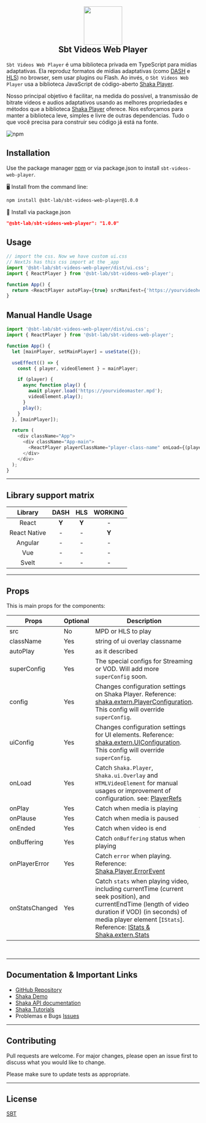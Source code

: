 <h2 align="center">
  <a href="https://www.sbt.com.br/" title="SBT Sistema Brasileiro de Televisão">
    <img
      src="https://raw.githubusercontent.com/sbt-lab/sbt-videos-web-player/main/public/assets/sbt-logo.png?token=GHSAT0AAAAAACAQFC7OLRD5B2TWETKEKADGZA5VEVA"
      style="display: block; margin-left: auto; margin-right: auto; width: 100px"
    />
  </a>
  <b>Sbt Videos Web Player</b>
</h2>

`Sbt Videos Web Player` é uma biblioteca privada em TypeScript para mídias adaptativas. Ela reproduz formatos de mídias adaptativas (como [DASH][] e [HLS][]) no browser, sem usar plugins ou Flash. Ao
invés, o `Sbt Videos Web Player` usa a biblioteca JavaScript de código-aberto [Shaka Player][].

Nosso principal objetivo é facilitar, na medida do possível, a transmissão de bitrate videos e audios adaptativos usando as melhores propriedades e métodos que a biblioteca [Shaka Player][] oferece.
Nos esforçamos para manter a biblioteca leve, simples e livre de outras dependencias. Tudo o que você precisa para construir seu código já está na fonte.

![npm](https://img.shields.io/npm/v/shaka-player?label=shaka-player)

[shaka player]: https://shaka-player-demo.appspot.com/demo/
[dash]: https://dashif.org/
[hls]: https://developer.apple.com/streaming/

## Installation

Use the package manager [npm](https://www.npmjs.com/) or via package.json to install `sbt-videos-web-player`.

🖥️ Install from the command line:

```bash
npm install @sbt-lab/sbt-videos-web-player@1.0.0
```

📝 Install via package.json

```json
"@sbt-lab/sbt-videos-web-player": "1.0.0"
```

## Usage

```javascript
// import the css. Now we have custom ui.css
// NextJs has this css import at the _app
import '@sbt-lab/sbt-videos-web-player/dist/ui.css';
import { ReactPlayer } from '@sbt-lab/sbt-videos-web-player';

function App() {
  return <ReactPlayer autoPlay={true} srcManifest={'https://yourvideohere.mpd'} />;
}
```

## Manual Handle Usage

```javascript
import '@sbt-lab/sbt-videos-web-player/dist/ui.css';
import { ReactPlayer } from '@sbt-lab/sbt-videos-web-player';

function App() {
  let [mainPlayer, setMainPlayer] = useState({});

  useEffect(() => {
    const { player, videoElement } = mainPlayer;

    if (player) {
      async function play() {
        await player.load('https://yourvideomaster.mpd');
        videoElement.play();
      }
      play();
    }
  }, [mainPlayer]);

  return (
    <div className="App">
      <div className="App-main">
        <ReactPlayer playerClassName="player-class-name" onLoad={(player) => setMainPlayer(player)} />
      </div>
    </div>
  );
}
```

---

## Library support matrix

|   Library    | DASH  |  HLS  | WORKING |
| :----------: | :---: | :---: | :-----: |
|    React     | **Y** | **Y** |    -    |
| React Native |   -   |   -   |  **Y**  |
|   Angular    |   -   |   -   |    -    |
|     Vue      |   -   |   -   |    -    |
|    Svelt     |   -   |   -   |    -    |

---

## Props

This is main props for the components:

| Props          | Optional | Description                                                                                                                                                                                                                       | Type                         |
| -------------- | -------- | --------------------------------------------------------------------------------------------------------------------------------------------------------------------------------------------------------------------------------- | ---------------------------- |
| src            | No       | MPD or HLS to play                                                                                                                                                                                                                | string                       |
| className      | Yes      | string of ui overlay classname                                                                                                                                                                                                    | string                       |
| autoPlay       | Yes      | as it described                                                                                                                                                                                                                   | boolean                      |
| superConfig    | Yes      | The special configs for Streaming or VOD. Will add more `superConfig` soon.                                                                                                                                                       | string ("STREAMING" / "VOD") |
| config         | Yes      | Changes configuration settings on Shaka Player. Reference: [shaka.extern.PlayerConfiguration][]. This config will override `superConfig`.                                                                                         | object                       |
| uiConfig       | Yes      | Changes configuration settings for UI elements. Reference: [shaka.extern.UIConfiguration][]. This config will override `superConfig`.                                                                                             | object                       |
| onLoad         | Yes      | Catch `Shaka.Player`, `Shaka.ui.Overlay` and `HTMLVideoElement` for manual usages or improvement of configuration. see: [PlayerRefs][]                                                                                            | object: PlayerRefs => func   |
| onPlay         | Yes      | Catch when media is playing                                                                                                                                                                                                       | func                         |
| onPlause       | Yes      | Catch when media is paused                                                                                                                                                                                                        | func                         |
| onEnded        | Yes      | Catch when video is end                                                                                                                                                                                                           | func                         |
| onBuffering    | Yes      | Catch `onBuffering` status when playing                                                                                                                                                                                           | bool => func                 |
| onPlayerError  | Yes      | Catch `error` when playing. Reference: [Shaka.Player.ErrorEvent][]                                                                                                                                                                | {Shaka.extern.Error} => func |
| onStatsChanged | Yes      | Catch `stats` when playing video, including currentTime (current seek position), and currentEndTime (length of video duration if VOD) (in seconds) of media player element [`IStats`]. Reference: [IStats & Shaka.extern.Stats][] | {Shaka.extern.Stats} => func |

[shaka.extern.playerconfiguration]: https://shaka-player-demo.appspot.com/docs/api/shaka.extern.html#.PlayerConfiguration
[shaka.extern.uiconfiguration]: https://shaka-player-demo.appspot.com/docs/api/shaka.extern.html#.UIConfiguration
[playerrefs]: https://github.com/mkhuda/react-shaka-player/blob/c4459e31027a08165007d03c9a08ff8a3e5de3dc/src/types/index.ts#L3
[shaka.player.errorevent]: https://shaka-player-demo.appspot.com/docs/api/shaka.Player.html#.event:ErrorEvent
[istats & shaka.extern.stats]: https://shaka-player-demo.appspot.com/docs/api/shaka.extern.html#.Stats

<br>

---

## Documentation & Important Links

- [GitHub Repository](https://github.com/sbt-lab/sbt-videos-web-player)
- [Shaka Demo](https://shaka-player-demo.appspot.com)
- [Shaka API documentation](https://shaka-player-demo.appspot.com/docs/api/index.html)
- [Shaka Tutorials](https://shaka-player-demo.appspot.com/docs/api/tutorial-welcome.html)
- Problemas e Bugs [Issues](https://github.com/sbt-lab/sbt-videos-web-player/issues)

---

## Contributing

Pull requests are welcome. For major changes, please open an issue first to discuss what you would like to change.

Please make sure to update tests as appropriate.

---

## License

[SBT](https://raw.githubusercontent.com/sbt-lab/sbt-videos-web-player/main/LICENSE?token=GHSAT0AAAAAACAQFC7PLM566LM44VBXB7BOZA5VFEQ)
